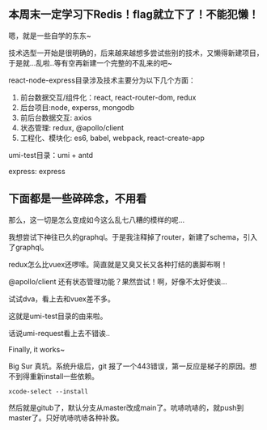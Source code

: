本周末一定学习下Redis！flag就立下了！不能犯懒！
-----------------------------------------------------------------------------
嗯，就是一些自学的东东~

技术选型一开始是很明确的，后来越来越想多尝试些别的技术，又懒得新建项目，于是就...乱啦..等有空再新建一个完整的不乱来的吧~

react-node-express目录涉及技术主要分为以下几个方面：
1. 前台数据交互/组件化：react, react-router-dom, redux
2. 后台项目:node, experss, mongodb
3. 前后台数据交互: axios
4. 状态管理:  redux, @apollo/client
5. 工程化、模块化: es6, babel, webpack, react-create-app

umi-test目录：umi + antd

express: express

下面都是一些碎碎念，不用看
------------------------------------------------------------------------------

那么，这一切是怎么变成如今这么乱七八糟的模样的呢...

我想尝试下神往已久的graphql。于是我注释掉了router，新建了schema，引入了graphql。

redux怎么比vuex还啰嗦。简直就是又臭又长又各种打结的裹脚布啊！

@apollo/client 还有状态管理功能？果然尝试！啊，好像不太好使诶...

试试dva，看上去和vuex差不多。

这就是umi-test目录的由来啦。

话说umi-request看上去不错诶..

Finally, it works~

Big Sur 真坑。系统升级后，git 报了一个443错误，第一反应是梯子的原因。想不到得重新install一些依赖。

`xcode-select --install`

然后就是gitub了，默认分支从master改成main了。吭哧吭哧的，就push到master了。只好吭哧吭哧各种补救。

